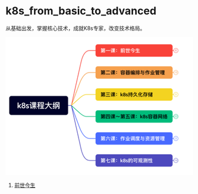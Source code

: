 # k8s_from_basic_to_advanced
从基础出发，掌握核心技术，成就K8s专家，改变技术格局。

![课程介绍](image.png)

1. [前世今生](./lession1/)
